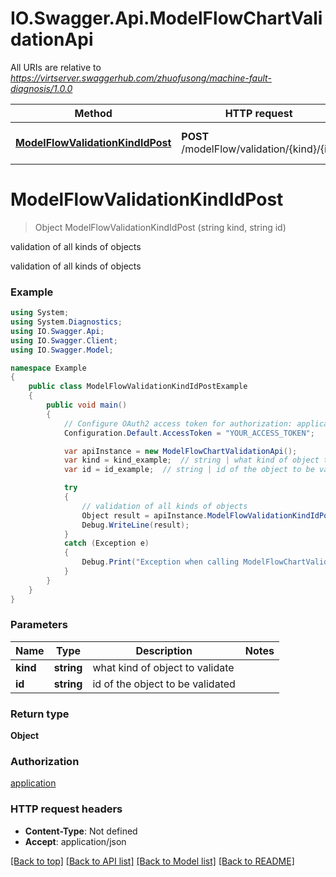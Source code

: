 # IO.Swagger.Api.ModelFlowChartValidationApi

All URIs are relative to *https://virtserver.swaggerhub.com/zhuofusong/machine-fault-diagnosis/1.0.0*

Method | HTTP request | Description
------------- | ------------- | -------------
[**ModelFlowValidationKindIdPost**](ModelFlowChartValidationApi.md#modelflowvalidationkindidpost) | **POST** /modelFlow/validation/{kind}/{id} | validation of all kinds of objects

<a name="modelflowvalidationkindidpost"></a>
# **ModelFlowValidationKindIdPost**
> Object ModelFlowValidationKindIdPost (string kind, string id)

validation of all kinds of objects

validation of all kinds of objects

### Example
```csharp
using System;
using System.Diagnostics;
using IO.Swagger.Api;
using IO.Swagger.Client;
using IO.Swagger.Model;

namespace Example
{
    public class ModelFlowValidationKindIdPostExample
    {
        public void main()
        {
            // Configure OAuth2 access token for authorization: application
            Configuration.Default.AccessToken = "YOUR_ACCESS_TOKEN";

            var apiInstance = new ModelFlowChartValidationApi();
            var kind = kind_example;  // string | what kind of object to validate
            var id = id_example;  // string | id of the object to be validated

            try
            {
                // validation of all kinds of objects
                Object result = apiInstance.ModelFlowValidationKindIdPost(kind, id);
                Debug.WriteLine(result);
            }
            catch (Exception e)
            {
                Debug.Print("Exception when calling ModelFlowChartValidationApi.ModelFlowValidationKindIdPost: " + e.Message );
            }
        }
    }
}
```

### Parameters

Name | Type | Description  | Notes
------------- | ------------- | ------------- | -------------
 **kind** | **string**| what kind of object to validate | 
 **id** | **string**| id of the object to be validated | 

### Return type

**Object**

### Authorization

[application](../README.md#application)

### HTTP request headers

 - **Content-Type**: Not defined
 - **Accept**: application/json

[[Back to top]](#) [[Back to API list]](../README.md#documentation-for-api-endpoints) [[Back to Model list]](../README.md#documentation-for-models) [[Back to README]](../README.md)
